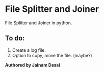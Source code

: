 File Splitter and Joiner
===
File Splitter and Joiner in python.

To do:
---
1. Create a log file.
2. Option to copy, move the file. (maybe?)

**Authored by Jainam Desai**
